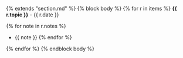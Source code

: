 {% extends "section.md" %}
{% block body %}
{% for r in items %}
**{{ r.topic }}** - {{ r.date }}

{% for note in r.notes %}
  - {{ note }}
{% endfor %}

{% endfor %}
{% endblock body %}

